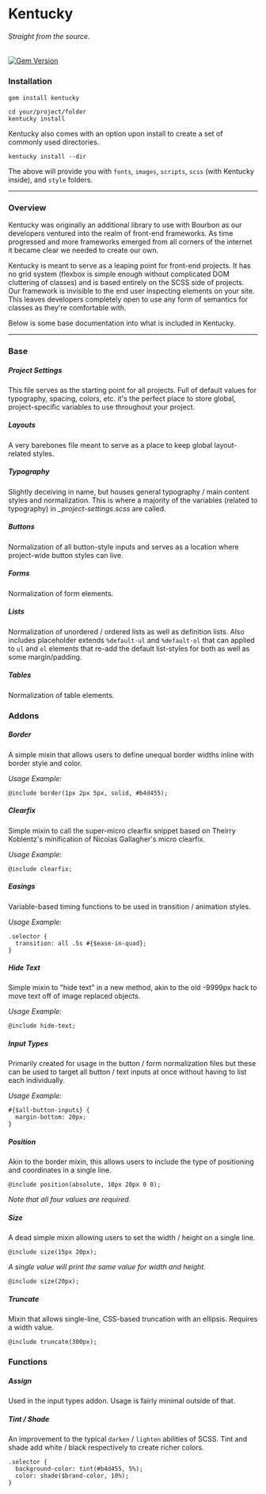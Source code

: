 # Kentucky
###### Straight from the source.

[![Gem Version](https://badge.fury.io/rb/kentucky.png)](http://badge.fury.io/rb/kentucky)

### Installation

```
gem install kentucky

cd your/project/folder
kentucky install
```

Kentucky also comes with an option upon install to create a set of commonly used directories.

```
kentucky install --dir
```

The above will provide you with `fonts`, `images`, `scripts`, `scss` (with Kentucky inside), and `style` folders.

***

### Overview

Kentucky was originally an additional library to use with Bourbon as our developers ventured into the realm of front-end frameworks. As time progressed and more frameworks emerged from all corners of the internet it became clear we needed to create our own.

Kentucky is meant to serve as a leaping point for front-end projects. It has no grid system (flexbox is simple enough without complicated DOM cluttering of classes) and is based entirely on the SCSS side of projects. Our framework is invisible to the end user inspecting elements on your site. This leaves developers completely open to use any form of semantics for classes as they're comfortable with.

Below is some base documentation into what is included in Kentucky.

***

### Base

##### Project Settings
This file serves as the starting point for all projects. Full of default values for typography, spacing, colors, etc. it's the perfect place to store global, project-specific variables to use throughout your project.

##### Layouts
A very barebones file meant to serve as a place to keep global layout-related styles.

##### Typography
Slightly deceiving in name, but houses general typography / main content styles and normalization. This is where a majority of the variables (related to typography) in *_project-settings.scss* are called. 

##### Buttons
Normalization of all button-style inputs and serves as a location where project-wide button styles can live.

##### Forms
Normalization of form elements.

##### Lists
Normalization of unordered / ordered lists as well as definition lists. Also includes placeholder extends `%default-ul` and `%default-ol` that can applied to `ul` and `ol` elements that re-add the default list-styles for both as well as some margin/padding.

##### Tables
Normalization of table elements.


### Addons

##### Border
A simple mixin that allows users to define unequal border widths inline with border style and color.

*Usage Example:*

```
@include border(1px 2px 5px, solid, #b4d455);
```

##### Clearfix
Simple mixin to call the super-micro clearfix snippet based on Theirry Koblentz's minification of Nicolas Gallagher's micro clearfix.

*Usage Example:*

```
@include clearfix;
```

##### Easings
Variable-based timing functions to be used in transition / animation styles.

*Usage Example:*

```
.selector {
  transition: all .5s #{$ease-in-quad};
}
```

##### Hide Text
Simple mixin to "hide text" in a new method, akin to the old -9999px hack to move text off of image replaced objects.

*Usage Example:*

```
@include hide-text;
```

##### Input Types
Primarily created for usage in the button / form normalization files but these can be used to target all button / text inputs at once without having to list each individually.

*Usage Example:*

```
#{$all-button-inputs} {
  margin-bottom: 20px;
}
```

##### Position
Akin to the border mixin, this allows users to include the type of positioning and coordinates in a single line.

```
@include position(absolute, 10px 20px 0 0);
```

*Note that all four values are required.*


##### Size
A dead simple mixin allowing users to set the width / height on a single line.

```
@include size(15px 20px);
```

*A single value will print the same value for width and height.*

```
@include size(20px);
```


##### Truncate
Mixin that allows single-line, CSS-based truncation with an ellipsis. Requires a width value.

```
@include truncate(300px);
```


### Functions

##### Assign
Used in the input types addon. Usage is fairly minimal outside of that.

##### Tint / Shade
An improvement to the typical `darken` / `lighten` abilities of SCSS. Tint and shade add white / black respectively to create richer colors.

```
.selector {
  background-color: tint(#b4d455, 5%);
  color: shade($brand-color, 10%);
}
```
